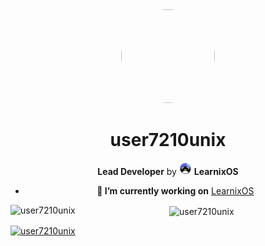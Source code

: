 <div align="center">
  <img src="https://avatars.githubusercontent.com/u/184499117?v=4" width="150" height="150" style="border-radius:50%">
  <h1>user7210unix</h1>
  <p>
    <strong>Lead Developer</strong> by 
    <img src="https://raw.githubusercontent.com/LearnixOS/learnixos.github.io/main/assets/images/logo.png" width="20" height="20"> 
    <strong>LearnixOS</strong>
  </p>
</div>

<div align="center">


- **🔭 I’m currently working on** [ LearnixOS](https://learnixos.github.io/)


<div align="center">



<p><img align="left" src="https://github-readme-stats.vercel.app/api/top-langs?username=user7210unix&show_icons=true&locale=en&layout=compact" alt="user7210unix" /></p>

<p>&nbsp;<img align="center" src="https://github-readme-stats.vercel.app/api?username=user7210unix&show_icons=true&locale=en" alt="user7210unix" /></p>


<p align="left"> <a href="https://github.com/ryo-ma/github-profile-trophy"><img src="https://github-profile-trophy.vercel.app/?username=user7210unix" alt="user7210unix" /></a> </p>
